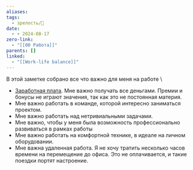```yaml
---
aliases: 
tags:
  - зрелость/🌱
date:
  - - 2024-08-17
zero-link:
  - "[[00 Работа]]"
parents: []
linked:
  - "[[Work-life balance]]"
---
```

В этой заметке собрано все что важно для меня на работе
\
- [Заработная плата](Заработная%20плата.md). Мне важно получать все деньгами. Премии и бонусы не играют значения, так как это не постоянная материя.
- Мне важно работать в команде, которой интересно заниматься проектом.
- Мне важно работать над нетривиальными задачами.
- Мне важно, чтобы у меня была возможность профессионально развиваться в рамках работы
- Мне важно работать на комфортной технике, в идеале на личном оборудовании.
- Мне важна удаленная работа. Я не хочу тратить несколько часов времени на перемещение до офиса. Это не оплачивается, и такие поездки портят настроение.
